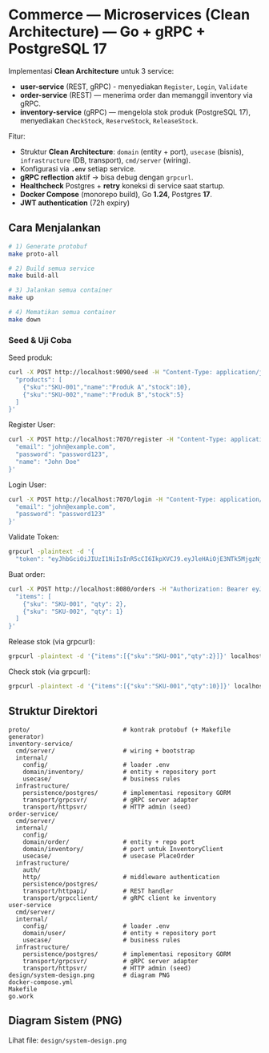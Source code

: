 # Commerce — Microservices (Clean Architecture) — Go + gRPC + PostgreSQL 17

Implementasi **Clean Architecture** untuk 3 service:
- **user-service** (REST, gRPC) - menyediakan `Register`, `Login`, `Validate`
- **order-service** (REST) — menerima order dan memanggil inventory via gRPC.
- **inventory-service** (gRPC) — mengelola stok produk (PostgreSQL 17), menyediakan `CheckStock`, `ReserveStock`, `ReleaseStock`.

Fitur:
- Struktur **Clean Architecture**: `domain` (entity + port), `usecase` (bisnis), `infrastructure` (DB, transport), `cmd/server` (wiring).
- Konfigurasi via **`.env`** setiap service.
- **gRPC reflection** aktif → bisa debug dengan `grpcurl`.
- **Healthcheck** Postgres + **retry** koneksi di service saat startup.
- **Docker Compose** (monorepo build), Go **1.24**, Postgres **17**.
- **JWT authentication** (72h expiry)

## Cara Menjalankan
```bash
# 1) Generate protobuf
make proto-all

# 2) Build semua service
make build-all

# 3) Jalankan semua container
make up

# 4) Mematikan semua container
make down
```

### Seed & Uji Coba
Seed produk:
```bash
curl -X POST http://localhost:9090/seed -H "Content-Type: application/json" -d '{
  "products": [
    {"sku":"SKU-001","name":"Produk A","stock":10},
    {"sku":"SKU-002","name":"Produk B","stock":5}
  ]
}'
```

Register User:
```bash
curl -X POST http://localhost:7070/register -H "Content-Type: application/json" -d '{
  "email": "john@example.com",
  "password": "password123",
  "name": "John Doe"
}'
```

Login User:
```bash
curl -X POST http://localhost:7070/login -H "Content-Type: application/json" -d '{
  "email": "john@example.com",
  "password": "password123"
}'
```
Validate Token:
```bash
grpcurl -plaintext -d '{
  "token": "eyJhbGciOiJIUzI1NiIsInR5cCI6IkpXVCJ9.eyJleHAiOjE3NTk5MjgzNjksInN1YiI6MX0.SStPi3Zhx50DfEEzwK_w0E5JGhae-syvibXP-fy1vs0"}' localhost:50052 user.v1.UserService/Validate
```

Buat order:
```bash
curl -X POST http://localhost:8080/orders -H "Authorization: Bearer eyJhbGciOiJIUzI1NiIsInR5cCI6IkpXVCJ9.eyJleHAiOjE3NTk5MzA1MTgsInN1YiI6MX0.2CFNfPC7E96n7411Isc_LVsxPo8maYOVEY9Yy9Wg5tU" -H "Content-Type: application/json" -d '{
  "items": [
    {"sku": "SKU-001", "qty": 2},
    {"sku": "SKU-002", "qty": 1}
  ]
}'
```

Release stok (via grpcurl):
```bash
grpcurl -plaintext -d '{"items":[{"sku":"SKU-001","qty":2}]}' localhost:50051 inventory.v1.InventoryService/ReleaseStock
```

Check stok (via grpcurl):
```bash
grpcurl -plaintext -d '{"items":[{"sku":"SKU-001","qty":10}]}' localhost:50051 inventory.v1.InventoryService/ReleaseStock
```

## Struktur Direktori
```
proto/                          # kontrak protobuf (+ Makefile generator)
inventory-service/
  cmd/server/                   # wiring + bootstrap
  internal/
    config/                     # loader .env
    domain/inventory/           # entity + repository port
    usecase/                    # business rules
  infrastructure/
    persistence/postgres/       # implementasi repository GORM
    transport/grpcsvr/          # gRPC server adapter
    transport/httpsvr/          # HTTP admin (seed)
order-service/
  cmd/server/
  internal/
    config/
    domain/order/               # entity + repo port
    domain/inventory/           # port untuk InventoryClient
    usecase/                    # usecase PlaceOrder
  infrastructure/
    auth/
    http/                       # middleware authentication
    persistence/postgres/
    transport/httpapi/          # REST handler
    transport/grpcclient/       # gRPC client ke inventory
user-service
  cmd/server/
  internal/
    config/                     # loader .env
    domain/user/                # entity + repository port
    usecase/                    # business rules
  infrastructure/
    persistence/postgres/       # implementasi repository GORM
    transport/grpcsvr/          # gRPC server adapter
    transport/httpsvr/          # HTTP admin (seed)
design/system-design.png        # diagram PNG
docker-compose.yml
Makefile
go.work
```

## Diagram Sistem (PNG)
Lihat file: `design/system-design.png`
